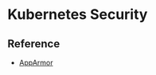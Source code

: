 # Kubernetes Security

## Reference

* [AppArmor](https://kubernetes.io/docs/tutorials/clusters/apparmor/)